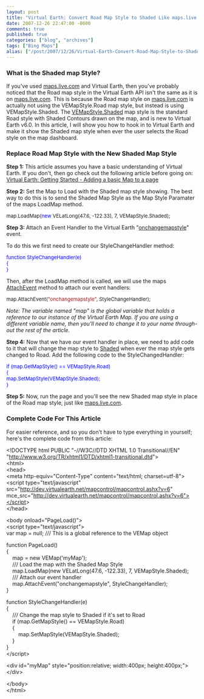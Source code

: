 ```yaml
---
layout: post
title: "Virtual Earth: Convert Road Map Style to Shaded Like maps.live.com does"
date: 2007-12-26 22:47:00 -0600
comments: true
published: true
categories: ["blog", "archives"]
tags: ["Bing Maps"]
alias: ["/post/2007/12/26/Virtual-Earth-Convert-Road-Map-Style-to-Shaded-Like-mapslivecom-does", "/post/2007/12/26/virtual-earth-convert-road-map-style-to-shaded-like-mapslivecom-does"]
---
```

<!-- more -->
<h3>What is the Shaded map Style?</h3>
<p>
If you&#39;ve used <a href="http://maps.live.com/">maps.live.com</a> and Virtual Earth, then you&#39;ve probably noticed that the Road map style in the Virtual Earth API isn&#39;t the same as it is on <a href="http://maps.live.com/">maps.live.com</a>. This is because the&nbsp;Road map style on <a href="http://maps.live.com/">maps.live.com</a> is actually not using the VEMapStyle.Road map style, but instead is using VEMapStyle.Shaded. The <a href="http://msdn2.microsoft.com/en-us/library/bb412515.aspx">VEMapStyle.Shaded</a> map style is the standard Road style with Shaded Contours drawn on the map, and is new to Virtual Earth v6.0. In this article, I will show you how to hook in to Virtual Earth and make it show the Shaded map style when ever the user selects the Road style on the map dashboard.
</p>
<h3>Replace Road Map Style with the New Shaded Map&nbsp;Style</h3>
<p>
<strong>Step 1:</strong> This article assumes you have a basic understanding of Virtual Earth. If you don&#39;t, then go check out the following article before going on: <a href="/Blog/Post.aspx?PostID=1435">Virtual Earth: Getting Started - Adding a basic Map to a page</a>
</p>
<p>
<strong>Step 2:</strong> Set the Map to Load with the Shaded map style showing. The best way to do this is to send the Shaded Map Style as the Map Style Paramater of the maps LoadMap method.
</p>
<font size="2">
<p>
map.LoadMap(<font size="2" color="#0000ff">new</font><font size="2"> VELatLong(47.6, -122.33), 7, VEMapStyle.Shaded);</font>
</p>
</font>
<p>
<strong>Step 3: </strong>Attach an Event Handler to the Virtual Earth &quot;<a href="http://msdn2.microsoft.com/en-us/library/bb429617.aspx">onchangemapstyle</a>&quot; event.
</p>
<p>
To do this we first need to create our StyleChangeHandler method:
</p>
<font size="2" color="#0000ff">
<p>
function<font size="2"> StyleChangeHandler(e)<br />
{<br />
}</font>
</p>
</font>
<p>
Then, after the LoadMap method is called, we will use the maps <a href="http://msdn2.microsoft.com/en-us/library/bb412496.aspx">AttachEvent</a> method to attach our event handlers:
</p>
<font size="2">
<p>
map.AttachEvent(<font size="2" color="#a31515">&quot;onchangemapstyle&quot;</font><font size="2">, StyleChangeHandler);</font>
</p>
</font>
<p>
<em>Note: The variable named &quot;map&quot; is the global variable that holds a reference to our instance of the Virtual Earth Map. If you are using a different variable name, then you&#39;ll need to change it to your name through-out the rest of the article.</em>
</p>
<p>
<strong>Step 4:</strong> Now that we have our event handler in place, we need to add code to it that will change the map style to <a href="http://msdn2.microsoft.com/en-us/library/bb412515.aspx">Shaded</a> when ever the map style gets changed to Road. Add the following code to the StyleChangedHandler:
</p>
<font size="2" color="#0000ff">
<p>
if<font size="2"> (map.GetMapStyle() == VEMapStyle.Road)<br />
{<br />
map.SetMapStyle(VEMapStyle.Shaded);<br />
}</font>
</p>
</font>
<p>
<strong>Step 5:</strong> Now, run the page and you&#39;ll see the new Shaded map style in place of the Road map style, just like <a href="http://maps.live.com/">maps.live.com</a>.
</p>
<h3>Complete Code For This Article</h3>
<p>
For easier reference, and so you don&#39;t have to type everything in yourself; here&#39;s the complete code from this article:
</p>
<p>
&lt;!DOCTYPE html PUBLIC &quot;-//W3C//DTD XHTML 1.0 Transitional//EN&quot; &quot;<a href="http://www.w3.org/TR/xhtml1/DTD/xhtml1-transitional.dtd">http://www.w3.org/TR/xhtml1/DTD/xhtml1-transitional.dtd</a>&quot;&gt;<br />
&lt;html&gt;<br />
&lt;head&gt;<br />
&lt;meta http-equiv=&quot;Content-Type&quot; content=&quot;text/html; charset=utf-8&quot;&gt;<br />
&lt;script type=&quot;text/javascript&quot; src=&quot;<a href="http://dev.virtualearth.net/mapcontrol/mapcontrol.ashx?v=6">http://dev.virtualearth.net/mapcontrol/mapcontrol.ashx?v=6</a>&quot; mce_src=&quot;<a href="http://dev.virtualearth.net/mapcontrol/mapcontrol.ashx?v=6&quot;&gt;&lt;/script">http://dev.virtualearth.net/mapcontrol/mapcontrol.ashx?v=6&quot;&gt;&lt;/script</a>&gt;<br />
&lt;/head&gt;
</p>
<p>
&lt;body onload=&quot;PageLoad()&quot;&gt;<br />
&lt;script type=&quot;text/javascript&quot;&gt;<br />
var map = null; /// This is a global reference to the VEMap object
</p>
<p>
function PageLoad()<br />
{<br />
&nbsp;&nbsp;&nbsp; map = new VEMap(&#39;myMap&#39;);<br />
&nbsp;&nbsp;&nbsp; /// Load the map with the Shaded Map Style<br />
&nbsp;&nbsp;&nbsp; map.LoadMap(new VELatLong(47.6, -122.33), 7, VEMapStyle.Shaded);<br />
&nbsp;&nbsp;&nbsp; /// Attach our event handler<br />
&nbsp;&nbsp;&nbsp; map.AttachEvent(&quot;onchangemapstyle&quot;, StyleChangeHandler);<br />
}
</p>
<p>
function StyleChangeHandler(e)<br />
{<br />
&nbsp;&nbsp;&nbsp; /// Change the map style to Shaded if it&#39;s set to Road<br />
&nbsp;&nbsp;&nbsp; if (map.GetMapStyle() == VEMapStyle.Road)<br />
&nbsp;&nbsp;&nbsp; {<br />
&nbsp;&nbsp;&nbsp;&nbsp;&nbsp;&nbsp;&nbsp; map.SetMapStyle(VEMapStyle.Shaded);<br />
&nbsp;&nbsp;&nbsp; }<br />
}<br />
&lt;/script&gt;
</p>
<p>
&lt;div id=&quot;myMap&quot; style=&quot;position:relative; width:400px; height:400px;&quot;&gt;&lt;/div&gt;
</p>
<p>
&lt;/body&gt;<br />
&lt;/html&gt;
</p>
